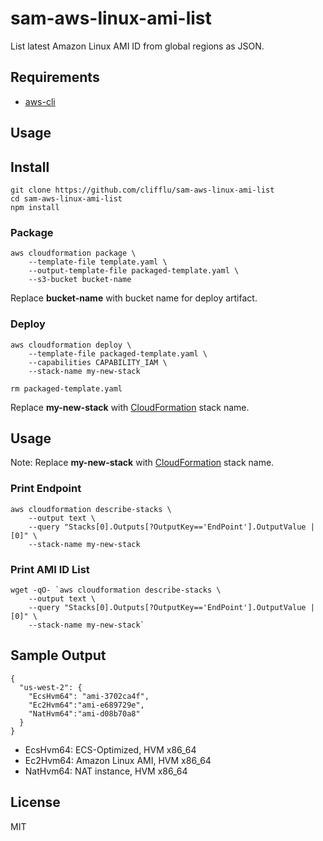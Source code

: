 # sam-aws-linux-ami-list

List latest Amazon Linux AMI ID from global regions as JSON.

## Requirements

* [aws-cli](https://aws.amazon.com/cli/)

## Usage


## Install

```
git clone https://github.com/clifflu/sam-aws-linux-ami-list
cd sam-aws-linux-ami-list
npm install
```

### Package

```
aws cloudformation package \
    --template-file template.yaml \
    --output-template-file packaged-template.yaml \
    --s3-bucket bucket-name
```

Replace **bucket-name** with bucket name for deploy artifact.

### Deploy

```
aws cloudformation deploy \
    --template-file packaged-template.yaml \
    --capabilities CAPABILITY_IAM \
    --stack-name my-new-stack

rm packaged-template.yaml
```

Replace **my-new-stack** with [CloudFormation](https://aws.amazon.com/cloudformation/) stack name.


## Usage

Note: Replace **my-new-stack** with [CloudFormation](https://aws.amazon.com/cloudformation/) stack name.

### Print Endpoint

```
aws cloudformation describe-stacks \
    --output text \
    --query "Stacks[0].Outputs[?OutputKey=='EndPoint'].OutputValue | [0]" \
    --stack-name my-new-stack
```

### Print AMI ID List

```
wget -qO- `aws cloudformation describe-stacks \
    --output text \
    --query "Stacks[0].Outputs[?OutputKey=='EndPoint'].OutputValue | [0]" \
    --stack-name my-new-stack`
```

## Sample Output

```
{
  "us-west-2": {
    "EcsHvm64": "ami-3702ca4f",
    "Ec2Hvm64":"ami-e689729e",
    "NatHvm64":"ami-d08b70a8"
  }
}
```

* EcsHvm64: ECS-Optimized, HVM x86_64
* Ec2Hvm64: Amazon Linux AMI, HVM x86_64
* NatHvm64: NAT instance, HVM x86_64

## License

MIT
